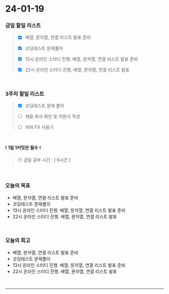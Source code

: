 # 24-01-19
### 금일 할일 리스트
> - [x]  배열, 문자열, 연결 리스트 발표 준비
>
> - [x]  코딩테스트 문제풀이
>
> - [x]  13시 온라인 스터디 진행. 배열, 문자열, 연결 리스트 발표 준비
>
> - [x]  22시 온라인 스터디 진행. 배열, 문자열, 연결 리스트 발표


<br/>

### 3주차 할일 리스트  
> - [x]  코딩테스트 문제 풀이
>
> - [ ]  채용 회사 확인 및 지원서 작성
>
> - [ ]  자바 FX 사용기

<br/>

❗ **1일 1커밋은 필수** ❗
> 🕒 금일 공부 시간 : [ 6시간 ]

<br/>

### 오늘의 목표
- 배열, 문자열, 연결 리스트 발표 준비
- 코딩테스트 문제풀이
- 13시 온라인 스터디 진행. 배열, 문자열, 연결 리스트 발표 준비
- 22시 온라인 스터디 진행. 배열, 문자열, 연결 리스트 발표

<br>

### 오늘의 회고
- 배열, 문자열, 연결 리스트 발표 준비
- 코딩테스트 문제풀이
- 13시 온라인 스터디 진행. 배열, 문자열, 연결 리스트 발표 준비
- 22시 온라인 스터디 진행. 배열, 문자열, 연결 리스트 발표


<br/>

------------  
